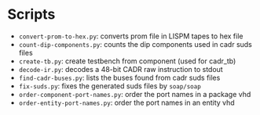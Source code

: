 
# Scripts

- `convert-prom-to-hex.py`: converts prom file in LISPM tapes to hex file
- `count-dip-components.py`: counts the dip components used in cadr suds files
- `create-tb.py`: create testbench from component (used for cadr_tb)
- `decode-ir.py`: decodes a 48-bit CADR raw instruction to stdout
- `find-cadr-buses.py`: lists the buses found from cadr suds files
- `fix-suds.py`: fixes the generated suds files by `soap/soap`
- `order-component-port-names.py`: order the port names in a package vhd
- `order-entity-port-names.py`: order the port names in an entity vhd